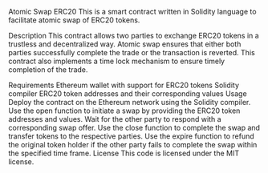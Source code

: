 Atomic Swap ERC20
This is a smart contract written in Solidity language to facilitate atomic swap of ERC20 tokens.

Description
This contract allows two parties to exchange ERC20 tokens in a trustless and decentralized way. Atomic swap ensures that either both parties successfully complete the trade or the transaction is reverted. This contract also implements a time lock mechanism to ensure timely completion of the trade.

Requirements
Ethereum wallet with support for ERC20 tokens
Solidity compiler
ERC20 token addresses and their corresponding values
Usage
Deploy the contract on the Ethereum network using the Solidity compiler.
Use the open function to initiate a swap by providing the ERC20 token addresses and values.
Wait for the other party to respond with a corresponding swap offer.
Use the close function to complete the swap and transfer tokens to the respective parties.
Use the expire function to refund the original token holder if the other party fails to complete the swap within the specified time frame.
License
This code is licensed under the MIT license.
